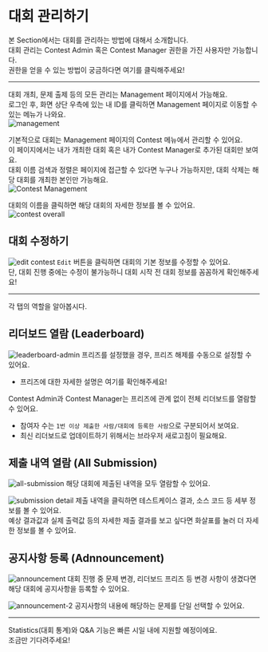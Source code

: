 # 대회 관리하기

본 Section에서는 대회를 관리하는 방법에 대해서 소개합니다.   
대회 관리는 Contest Admin 혹은 Contest Manager 권한을 가진 사용자만 가능합니다.    
권한을 얻을 수 있는 방법이 궁금하다면 여기를 클릭해주세요!    

---

대회 개최, 문제 출제 등의 모든 관리는 Management 페이지에서 가능해요.   
로그인 후, 화면 상단 우측에 있는 내 ID를 클릭하면 Management 페이지로 이동할 수 있는 메뉴가 나와요.   
![management](https://github.com/user-attachments/assets/eb0c6024-eb52-4761-acf6-9496ead5cd93)

기본적으로 대회는 Management 페이지의 Contest 메뉴에서 관리할 수 있어요.   
이 페이지에서는 내가 개최한 대회 혹은 내가 Contest Manager로 추가된 대회만 보여요.   
대회 이름 검색과 정렬은 페이지에 접근할 수 있다면 누구나 가능하지만, 대회 삭제는 해당 대회를 개최한 본인만 가능해요.   
![Contest Management](https://github.com/user-attachments/assets/c52d5bb4-997a-487b-93d1-f20fcf379395)

대회의 이름을 클릭하면 해당 대회의 자세한 정보를 볼 수 있어요.  
![contest overall](https://github.com/user-attachments/assets/c63f2b93-2cca-4ee1-9352-8dfbcb5eced2)

## 대회 수정하기
![edit contest](https://github.com/user-attachments/assets/fbd816d2-b804-47ac-b1e8-3102e69ba0d3)
`Edit` 버튼을 클릭하면 대회의 기본 정보를 수정할 수 있어요.   
단, 대회 진행 중에는 수정이 불가능하니 대회 시작 전 대회 정보를 꼼꼼하게 확인해주세요!

---

각 탭의 역할을 알아봅시다.

## 리더보드 열람 (Leaderboard)
![leaderboard-admin](https://github.com/user-attachments/assets/9521fe1b-634a-492d-a432-7020c6b97219)
프리즈를 설정했을 경우, 프리즈 해제를 수동으로 설정할 수 있어요.
  - 프리즈에 대한 자세한 설명은 여기를 확인해주세요!

Contest Admin과 Contest Manager는 프리즈에 관계 없이 전체 리더보드를 열람할 수 있어요.
  - 참여자 수는 `1번 이상 제출한 사람/대회에 등록한 사람`으로 구분되어서 보여요.
  - 최신 리더보드로 업데이트하기 위해서는 브라우저 새로고침이 필요해요.

## 제출 내역 열람 (All Submission)
![all-submission](https://github.com/user-attachments/assets/5f86b439-c3be-402b-8d9e-f261addb63fb)
해당 대회에 제출된 내역을 모두 열람할 수 있어요.    

![submission detail](https://github.com/user-attachments/assets/91e2e487-fa86-4860-9b95-5f7cd464265d)
제출 내역을 클릭하면 테스트케이스 결과, 소스 코드 등 세부 정보를 볼 수 있어요.    
예상 결과값과 실제 출력값 등의 자세한 제출 결과를 보고 싶다면 화살표를 눌러 더 자세한 정보를 볼 수 있어요.    

## 공지사항 등록 (Adnnouncement)
![announcement](https://github.com/user-attachments/assets/c320d005-4efa-4e81-871f-d910326a59ce)
대회 진행 중 문제 변경, 리더보드 프리즈 등 변경 사항이 생겼다면 해당 대회에 공지사항을 등록할 수 있어요.   

![announcement-2](https://github.com/user-attachments/assets/d4e129b9-bdf7-4a1a-b396-c3c167013c0a)
공지사항의 내용에 해당하는 문제를 단일 선택할 수 있어요.    

---

Statistics(대회 통계)와 Q&A 기능은 빠른 시일 내에 지원할 예정이에요.   
조금만 기다려주세요!

